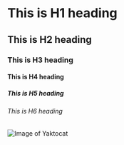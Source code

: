 # This is H1 heading
## This is H2 heading
### This is H3 heading
#### This is H4 heading
##### This is H5 heading
###### This is H6 heading

![Image of Yaktocat](https://octodex.github.com/images/yaktocat.png)

